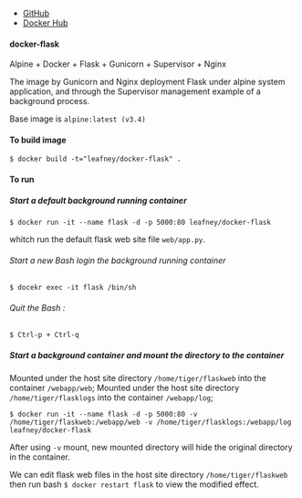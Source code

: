 * [GitHub](https://github.com/Leafney/docker-flask)  
* [Docker Hub](https://hub.docker.com/r/leafney/docker-flask/)

#### docker-flask

Alpine + Docker + Flask + Gunicorn + Supervisor + Nginx

The image by Gunicorn and Nginx deployment Flask under alpine system application, and through the Supervisor management example of a background process.

Base image is `alpine:latest (v3.4)`

#### To build image

```
$ docker build -t="leafney/docker-flask" .
```

#### To run 

##### Start a default background running container

```
$ docker run -it --name flask -d -p 5000:80 leafney/docker-flask
```

whitch run the default flask web site file `web/app.py`.

###### Start a new Bash login the background running container

```
$ docekr exec -it flask /bin/sh
```

###### Quit the Bash :

```
$ Ctrl-p + Ctrl-q
```

##### Start a background container and mount the directory to the container

Mounted under the host site directory `/home/tiger/flaskweb` into the container `/webapp/web`;
Mounted under the host site directory `/home/tiger/flasklogs` into the container `/webapp/log`;

```
$ docker run -it --name flask -d -p 5000:80 -v /home/tiger/flaskweb:/webapp/web -v /home/tiger/flasklogs:/webapp/log leafney/docker-flask
```

After using `-v` mount, new mounted directory will hide the original directory in the container.

We can edit flask web files in the host site directory  `/home/tiger/flaskweb` then run bash `$ docker restart flask` to view the modified effect.
